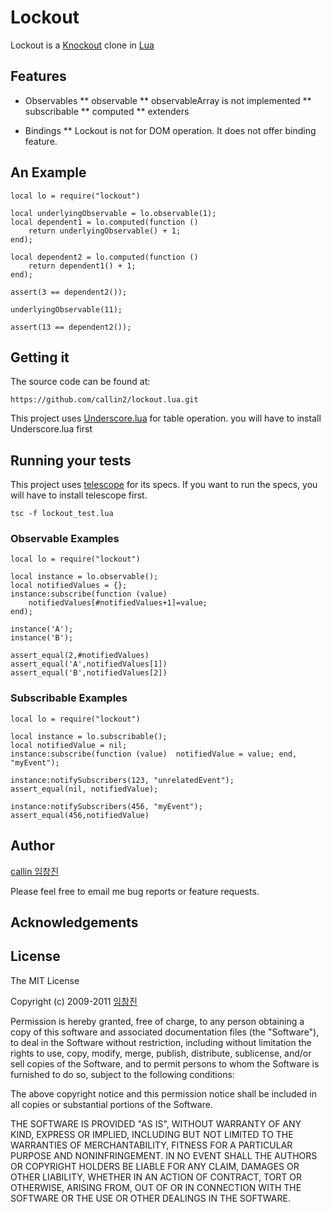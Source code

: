 # Lockout

Lockout is a [Knockout](http://knockoutjs.com/) clone in [Lua](http://www.lua.org/)

## Features

* Observables
** observable
** observableArray is not implemented
** subscribable
** computed
** extenders

* Bindings
** Lockout is not for DOM operation. It does not offer binding feature.

## An Example
	local lo = require("lockout")
	
    local underlyingObservable = lo.observable(1);
    local dependent1 = lo.computed(function ()
		return underlyingObservable() + 1;
	end);
	
    local dependent2 = lo.computed(function ()
		return dependent1() + 1;
	end);

    assert(3 == dependent2());

    underlyingObservable(11);

    assert(13 == dependent2());

## Getting it

The source code can be found at:

	https://github.com/callin2/lockout.lua.git
	
This project uses [Underscore.lua](http://mirven.github.com/underscore.lua/) for table operation. you will have to install Underscore.lua first

## Running your tests
This project uses [telescope](https://github.com/norman/telescope) for its specs. If you want to run the specs, you will have to install telescope first.

    tsc -f lockout_test.lua

### Observable Examples
	local lo = require("lockout")
	
	local instance = lo.observable();
    local notifiedValues = {};
    instance:subscribe(function (value)
        notifiedValues[#notifiedValues+1]=value;
    end);

    instance('A');
    instance('B');

    assert_equal(2,#notifiedValues)
    assert_equal('A',notifiedValues[1])
    assert_equal('B',notifiedValues[2])

### Subscribable Examples
	local lo = require("lockout")

	local instance = lo.subscribable();
    local notifiedValue = nil;
    instance:subscribe(function (value)  notifiedValue = value; end, "myEvent");

    instance:notifySubscribers(123, "unrelatedEvent");
    assert_equal(nil, notifiedValue);

    instance:notifySubscribers(456, "myEvent");
    assert_equal(456,notifiedValue)


## Author

[callin 임창진](mailto:callin2@gmail.com)

Please feel free to email me bug reports or feature requests.

## Acknowledgements


## License ##

The MIT License

Copyright (c) 2009-2011 [임창진](mailto:callin2@gmail.com)

Permission is hereby granted, free of charge, to any person obtaining a copy of
this software and associated documentation files (the "Software"), to deal in
the Software without restriction, including without limitation the rights to
use, copy, modify, merge, publish, distribute, sublicense, and/or sell copies
of the Software, and to permit persons to whom the Software is furnished to do
so, subject to the following conditions:

The above copyright notice and this permission notice shall be included in all
copies or substantial portions of the Software.

THE SOFTWARE IS PROVIDED "AS IS", WITHOUT WARRANTY OF ANY KIND, EXPRESS OR
IMPLIED, INCLUDING BUT NOT LIMITED TO THE WARRANTIES OF MERCHANTABILITY,
FITNESS FOR A PARTICULAR PURPOSE AND NONINFRINGEMENT. IN NO EVENT SHALL THE
AUTHORS OR COPYRIGHT HOLDERS BE LIABLE FOR ANY CLAIM, DAMAGES OR OTHER
LIABILITY, WHETHER IN AN ACTION OF CONTRACT, TORT OR OTHERWISE, ARISING FROM,
OUT OF OR IN CONNECTION WITH THE SOFTWARE OR THE USE OR OTHER DEALINGS IN THE
SOFTWARE.